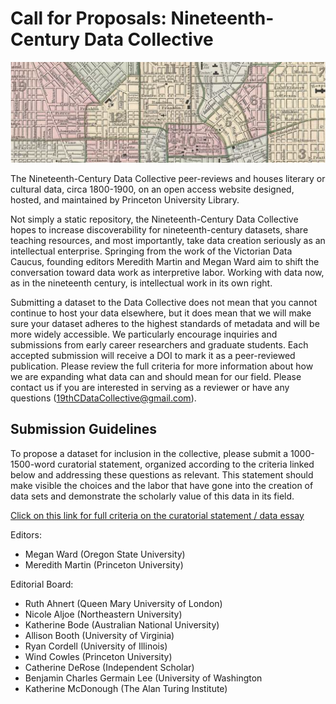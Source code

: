 
# Call for Proposals: Nineteenth-Century Data Collective

![](image.png)

The Nineteenth-Century Data Collective peer-reviews and houses literary or cultural data, circa 1800-1900, on an open access website designed, hosted, and maintained by Princeton University Library. 

Not simply a static repository, the Nineteenth-Century Data Collective hopes to increase discoverability for nineteenth-century datasets, share teaching resources, and most importantly, take data creation seriously as an intellectual enterprise. Springing from the work of the Victorian Data Caucus, founding editors Meredith Martin and Megan Ward aim to shift the conversation toward data work as interpretive labor. Working with data now, as in the nineteenth century, is intellectual work in its own right. 

Submitting a dataset to the Data Collective does not mean that you cannot continue to host your data elsewhere, but it does mean that we will make sure your dataset adheres to the highest standards of metadata and will be more widely accessible. We particularly encourage inquiries and submissions from early career researchers and graduate students. Each accepted submission will receive a DOI to mark it as a peer-reviewed publication. Please review the full criteria for more information about how we are expanding what data can and should mean for our field. Please contact us if you are interested in serving as a reviewer or have any questions (19thCDataCollective@gmail.com).

## Submission Guidelines
To propose a dataset for inclusion in the collective, please submit a 1000-1500-word curatorial statement, organized according to the criteria linked below and addressing these questions as relevant. This statement should make visible the choices and the labor that have gone  into the creation of data sets and demonstrate the scholarly value of this data in its field.

[Click on this link for full criteria on the curatorial statement / data essay](https://docs.google.com/document/d/1tq2-NuKptHvFf_GBbU6PCLvlgItjVjtTSQlxaUBz3tU/edit)

Editors:

* Megan Ward (Oregon State University)
* Meredith Martin (Princeton University)

Editorial Board: 

* Ruth Ahnert (Queen Mary University of London)
* Nicole Aljoe (Northeastern University)
* Katherine Bode (Australian National University)
* Allison Booth (University of Virginia) 
* Ryan Cordell (University of Illinois)
* Wind Cowles (Princeton University)
* Catherine DeRose (Independent Scholar)
* Benjamin Charles Germain Lee (University of Washington
* Katherine McDonough (The Alan Turing Institute)



